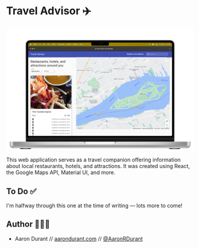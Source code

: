# Travel Advisor ✈️

![Travel advisor website by Aaron Durant](src/images/travel-advisor-screenshot.png "Travel advisor website built with React")

This web application serves as a travel companion offering information about local restaurants, hotels, and attractions. It was created using React, the Google Maps API, Material UI, and more.

## To Do ✅

I'm halfway through this one at the time of writing — lots more to come!

## Author 👨🏻‍💻

- Aaron Durant // [aarondurant.com](https://aarondurant.com) // [@AaronRDurant](https://twitter.com/AaronRDurant)
